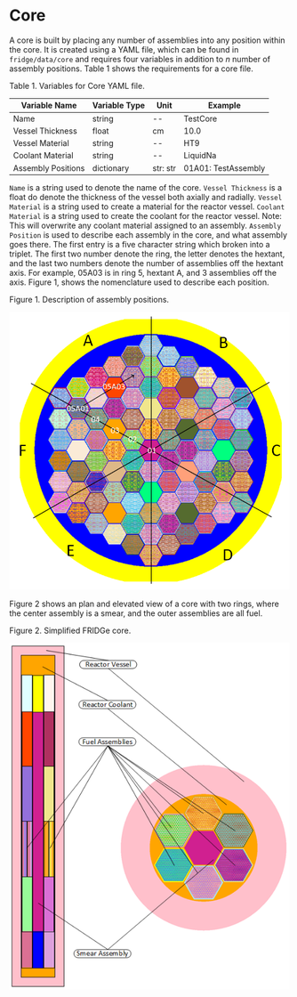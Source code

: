 # Core

A core is built by placing any number of assemblies into any position within the core.
It is created using a YAML file, which can be found in `fridge/data/core` and requires four variables in addition to $n$ number of assembly positions.
Table 1 shows the requirements for a core file.

Table 1. Variables for Core YAML file.

|Variable Name   | Variable Type | Unit | Example|
|----------------|---------------|------|--------|
|Name  | string | -- | TestCore|
|Vessel Thickness | float | cm | 10.0|
|Vessel Material | string | -- | HT9|
|Coolant Material | string | -- | LiquidNa|
|Assembly Positions | dictionary | str: str | 01A01: TestAssembly|

`Name` is a string used to denote the name of the core.
`Vessel Thickness` is a float do denote the thickness of the vessel both axially and radially.
`Vessel Material` is a string used to create a material for the reactor vessel.
`Coolant Material` is a string used to create the coolant for the reactor vessel.
Note: This will overwrite any coolant material assigned to an assembly.
`Assembly Position` is used to describe each assembly in the core, and what assembly goes there.
The first entry is a five character string which broken into a triplet.
The first two number denote the ring, the letter denotes the hextant, and the last two numbers denote the number of assemblies off the hextant axis.
For example, 05A03 is in ring 5, hextant A, and 3 assemblies off the axis.
Figure 1, shows the nomenclature used to describe each position.

Figure 1. Description of assembly positions.

![Core](FullCore.PNG)

Figure 2 shows an plan and elevated view of a core with two rings, where the center assembly is a smear, and the outer assemblies are all fuel.

Figure 2. Simplified FRIDGe core.

![Core](SimpleCore.png)

